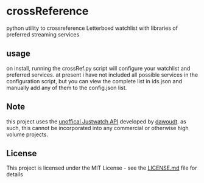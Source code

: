 # crossReference

python utility to crossreference Letterboxd watchlist with libraries of preferred streaming services


## usage

on install, running the crossRef.py script will configure your watchlist and preferred services. at present i have not included all possible services in the configuration script, but you can view the complete list in ids.json and manually add any of them to the config.json list.  

## Note

this project uses the [unoffical Justwatch API](https://github.com/dawoudt/JustWatchAPI) developed by [dawoudt](https://github.com/dawoudt). as such, this cannot be incorporated into any commercial or otherwise high volume projects. 

## License

This project is licensed under the MIT License - see the [LICENSE.md](LICENSE.md) file for details
